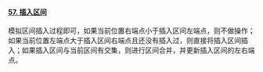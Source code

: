 #### [57. 插入区间](https://leetcode-cn.com/problems/insert-interval/)

模拟区间插入过程即可，如果当前位置右端点小于插入区间左端点，则不做操作；如果当前位置左端点大于插入区间右端点且还没有插入过，则直接将插入区间插入；如果插入区间与当前区间有交集，则进行区间合并，并更新插入区间的左右端点。